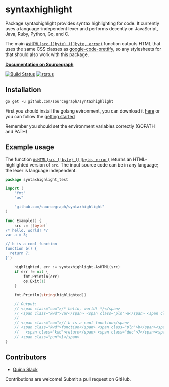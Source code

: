 # syntaxhighlight

Package syntaxhighlight provides syntax highlighting for code. It currently uses a language-independent lexer and performs decently on JavaScript, Java, Ruby, Python, Go, and C.

The main [`AsHTML(src []byte) ([]byte, error)`](https://sourcegraph.com/sourcegraph.com/sourcegraph/syntaxhighlight@master/.GoPackage/sourcegraph.com/sourcegraph/syntaxhighlight/.def/AsHTML) function outputs HTML that uses the same CSS classes as [google-code-prettify](https://code.google.com/p/google-code-prettify/), so any stylesheets for that should also work with this package.

**[Documentation on Sourcegraph](https://sourcegraph.com/github.com/sourcegraph/syntaxhighlight)**

[![Build Status](https://travis-ci.org/sourcegraph/syntaxhighlight.png?branch=master)](https://travis-ci.org/sourcegraph/syntaxhighlight)
[![status](https://sourcegraph.com/api/repos/github.com/sourcegraph/syntaxhighlight/badges/status.png)](https://sourcegraph.com/github.com/sourcegraph/syntaxhighlight)

## Installation

```
go get -u github.com/sourcegraph/syntaxhighlight
```
First you should install the golang evironment, you can download it [here](https://golang.org/dl) or you can follow the [getting started](https://golang.org/doc/install)

Remember you should set the environment variables correctly (GOPATH and PATH)

## Example usage

The function [`AsHTML(src []byte) ([]byte, error)`](https://sourcegraph.com/sourcegraph.com/sourcegraph/syntaxhighlight@master/.GoPackage/sourcegraph.com/sourcegraph/syntaxhighlight/.def/AsHTML) returns an HTML-highlighted version of `src`. The input source code can be in any language; the lexer is language independent.

```go
package syntaxhighlight_test

import (
	"fmt"
	"os"

	"github.com/sourcegraph/syntaxhighlight"
)

func Example() {
	src := []byte(`
/* hello, world! */
var a = 3;

// b is a cool function
function b() {
  return 7;
}`)

	highlighted, err := syntaxhighlight.AsHTML(src)
	if err != nil {
		fmt.Println(err)
		os.Exit(1)
	}

	fmt.Println(string(highlighted))

	// Output:
	// <span class="com">/* hello, world! */</span>
	// <span class="kwd">var</span> <span class="pln">a</span> <span class="pun">=</span> <span class="dec">3</span><span class="pun">;</span>
	//
	// <span class="com">// b is a cool function</span>
	// <span class="kwd">function</span> <span class="pln">b</span><span class="pun">(</span><span class="pun">)</span> <span class="pun">{</span>
	//   <span class="kwd">return</span> <span class="dec">7</span><span class="pun">;</span>
	// <span class="pun">}</span>
}
```

## Contributors

* [Quinn Slack](https://sourcegraph.com/sqs)

Contributions are welcome! Submit a pull request on GitHub.
